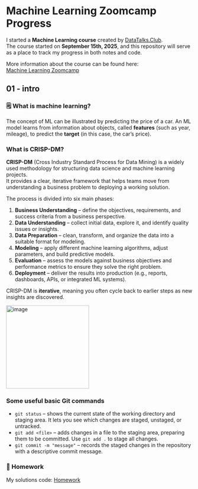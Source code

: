 # Machine Learning Zoomcamp Progress

I started a **Machine Learning course** created by [DataTalks.Club](https://datatalks.club/).  
The course started on **September 15th, 2025**, and this repository will serve as a place to track my progress in both notes and code.  

More information about the course can be found here:  
[Machine Learning Zoomcamp](https://datatalks.club/blog/machine-learning-zoomcamp.html#learning-in-public)


## 01 - intro

### 🗒 What is machine learning?
The concept of ML can be illustrated by predicting the price of a car.  An ML model learns from information about objects, called **features** (such as year, mileage), to predict the **target** (in this case, the car’s price).

### What is CRISP-DM?

**CRISP-DM** (Cross Industry Standard Process for Data Mining) is a widely used methodology for structuring data science and machine learning projects.  
It provides a clear, iterative framework that helps teams move from understanding a business problem to deploying a working solution.  

The process is divided into six main phases:

1. **Business Understanding** – define the objectives, requirements, and success criteria from a business perspective.  
2. **Data Understanding** – collect initial data, explore it, and identify quality issues or insights.  
3. **Data Preparation** – clean, transform, and organize the data into a suitable format for modeling.  
4. **Modeling** – apply different machine learning algorithms, adjust parameters, and build predictive models.  
5. **Evaluation** – assess the models against business objectives and performance metrics to ensure they solve the right problem.  
6. **Deployment** – deliver the results into production (e.g., reports, dashboards, APIs, or integrated ML systems).  

CRISP-DM is **iterative**, meaning you often cycle back to earlier steps as new insights are discovered. 

<img width="224" height="225" alt="image" src="https://github.com/user-attachments/assets/93c5f977-4ce5-4052-9074-a0ec2b7c09b1" />

### Some useful basic Git commands

- `git status` – shows the current state of the working directory and staging area. It lets you see which changes are staged, unstaged, or untracked.  
- `git add <file>` – adds changes in a file to the staging area, preparing them to be committed. Use `git add .` to stage all changes.  
- `git commit -m "message"` – records the staged changes in the repository with a descriptive commit message.  



### 📖 Homework
My solutions code: [Homework](https://github.com/mitologistka/Machine_Learning_Zoomcamp_Homework/blob/main/01-intro/Homework.ipynb)





